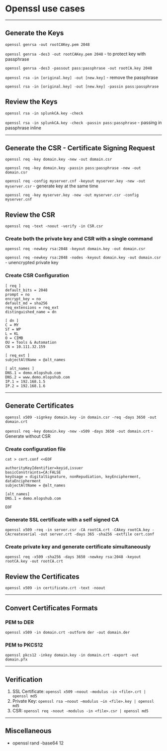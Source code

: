 # Openssl use cases

---

## **Generate the Keys**

`openssl genrsa -out rootCAKey.pem 2048`

`openssl genrsa -des3 -out rootCAKey.pem 2048` - to protect key with passphrase

`openssl genrsa -des3 -passout pass:passphrase -out rootCA.key 2048`

`openssl rsa -in [original.key] -out [new.key]` - remove the passphrase

`openssl rsa -in [original.key] -out [new.key] -passin pass:passphrase`

## **Review the Keys**

`openssl rsa -in splunkCA.key -check`

`openssl rsa -in splunkCA.key -check -passin pass:passphrase` - passing in passphrase inline

---

## **Generate the CSR** - Certificate Signing Request

`openssl req -key domain.key -new -out domain.csr`

`openssl req -key domain.key -passin pass:passphrase -new -out domain.csr`

`openssl req -config myserver.cnf -keyout myserver.key -new -out myserver.csr` - generate key at the same time

`openssl req -key myserver.key -new -out myserver.csr -config myserver.cnf` 

## **Review the CSR**

`openssl req -text -noout -verify -in CSR.csr`

### Create both the private key and CSR with a single command

`openssl req -newkey rsa:2048 -keyout domain.key -out domain.csr`

`openssl req -newkey rsa:2048 -nodes -keyout domain.key -out domain.csr` - unencrypted private key

### Create CSR Configuration

```
[ req ]
default_bits = 2048
prompt = no
encrypt_key = no
default_md = sha256
req_extensions = req_ext
distinguished_name = dn

[ dn ]
C = MY
ST = WP
L = KL
O = CIMB
OU = Tools & Automation
CN = 10.111.32.159

[ req_ext ]
subjectAltName = @alt_names

[ alt_names ]
DNS.1 = demo.mlopshub.com
DNS.2 = www.demo.mlopshub.com
IP.1 = 192.168.1.5
IP.2 = 192.168.1.6
```

---

## **Generate Certificates**

`openssl x509 -signkey domain.key -in domain.csr -req -days 3650 -out domain.crt`

`openssl req -key domain.key -new -x509 -days 3650 -out domain.crt` - Generate without CSR

### Create configuration file

```
cat > cert.conf <<EOF

authorityKeyIdentifier=keyid,issuer
basicConstraints=CA:FALSE
keyUsage = digitalSignature, nonRepudiation, keyEncipherment, dataEncipherment
subjectAltName = @alt_names

[alt_names]
DNS.1 = demo.mlopshub.com

EOF
```

### Generate SSL certificate with a self signed CA

`openssl x509 -req -in server.csr -CA rootCA.crt -CAkey rootCA.key -CAcreateserial -out server.crt -days 365 -sha256 -extfile cert.conf`

### Create private key and generate certificate simultaneously

`openssl req -x509 -sha256 -days 3650 -newkey rsa:2048 -keyout rootCA.key -out rootCA.crt`

## **Review the Certificates**

`openssl x509 -in certificate.crt -text -noout`

---

## **Convert Certificates Formats**

### PEM to DER

`openssl x509 -in domain.crt -outform der -out domain.der`

### PEM to PKCS12

`openssl pkcs12 -inkey domain.key -in domain.crt -export -out domain.pfx`

---

## **Verification**

1. SSL Certificate: `openssl x509 –noout –modulus –in <file>.crt | openssl md5`
2. Private Key: `openssl rsa –noout –modulus –in <file>.key | openssl md5`
3. CSR: `openssl req -noout -modulus -in <file>.csr | openssl md5`

---

## Miscellaneous

- openssl rand -base64 12

